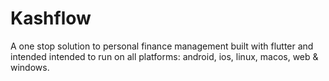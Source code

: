# Kashflow

A one stop solution to personal finance management built with flutter and intended intended to run on all platforms: android, ios, linux, macos, web & windows.
